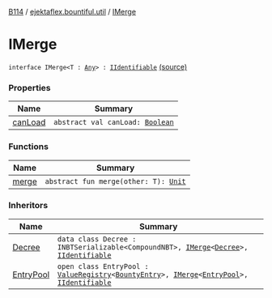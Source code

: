 [B114](../../index.md) / [ejektaflex.bountiful.util](../index.md) / [IMerge](./index.md)

# IMerge

`interface IMerge<T : `[`Any`](https://kotlinlang.org/api/latest/jvm/stdlib/kotlin/-any/index.html)`> : `[`IIdentifiable`](../-i-identifiable/index.md) [(source)](https://github.com/ejektaflex/Bountiful/tree/develop/src/main/kotlin/ejektaflex/bountiful/util/IMerge.kt#L3)

### Properties

| Name | Summary |
|---|---|
| [canLoad](can-load.md) | `abstract val canLoad: `[`Boolean`](https://kotlinlang.org/api/latest/jvm/stdlib/kotlin/-boolean/index.html) |

### Functions

| Name | Summary |
|---|---|
| [merge](merge.md) | `abstract fun merge(other: T): `[`Unit`](https://kotlinlang.org/api/latest/jvm/stdlib/kotlin/-unit/index.html) |

### Inheritors

| Name | Summary |
|---|---|
| [Decree](../../ejektaflex.bountiful.data.structure/-decree/index.md) | `data class Decree : INBTSerializable<CompoundNBT>, `[`IMerge`](./index.md)`<`[`Decree`](../../ejektaflex.bountiful.data.structure/-decree/index.md)`>, `[`IIdentifiable`](../-i-identifiable/index.md) |
| [EntryPool](../../ejektaflex.bountiful.data.structure/-entry-pool/index.md) | `open class EntryPool : `[`ValueRegistry`](../-value-registry/index.md)`<`[`BountyEntry`](../../ejektaflex.bountiful.data.bounty/-bounty-entry/index.md)`>, `[`IMerge`](./index.md)`<`[`EntryPool`](../../ejektaflex.bountiful.data.structure/-entry-pool/index.md)`>, `[`IIdentifiable`](../-i-identifiable/index.md) |
